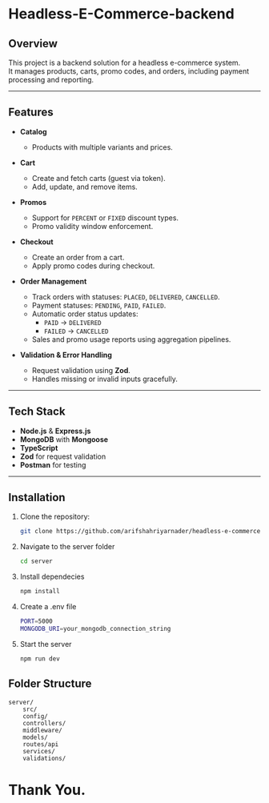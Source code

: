 # Headless-E-Commerce-backend

## Overview

This project is a backend solution for a headless e-commerce system.  
It manages products, carts, promo codes, and orders, including payment processing and reporting.

---

## Features

- **Catalog**
  - Products with multiple variants and prices.

- **Cart**
  - Create and fetch carts (guest via token).
  - Add, update, and remove items.

- **Promos**
  - Support for `PERCENT` or `FIXED` discount types.
  - Promo validity window enforcement.

- **Checkout**
  - Create an order from a cart.
  - Apply promo codes during checkout.

- **Order Management**
  - Track orders with statuses: `PLACED`, `DELIVERED`, `CANCELLED`.
  - Payment statuses: `PENDING`, `PAID`, `FAILED`.
  - Automatic order status updates:
    - `PAID` → `DELIVERED`
    - `FAILED` → `CANCELLED`
  - Sales and promo usage reports using aggregation pipelines.

- **Validation & Error Handling**
  - Request validation using **Zod**.
  - Handles missing or invalid inputs gracefully.

---

## Tech Stack

- **Node.js** & **Express.js**
- **MongoDB** with **Mongoose**
- **TypeScript**
- **Zod** for request validation
- **Postman** for testing

---

## Installation

1. Clone the repository:
    ```bash
    git clone https://github.com/arifshahriyarnader/headless-e-commerce-backend.git

2. Navigate to the server folder
    ```bash
    cd server

3. Install dependecies
    ```bash
    npm install

4. Create a .env file
    ```bash
    PORT=5000
    MONGODB_URI=your_mongodb_connection_string

5. Start the server
    ```bash
    npm run dev


## Folder Structure

    server/
        src/
        config/
        controllers/
        middleware/
        models/
        routes/api
        services/
        validations/


# Thank You.